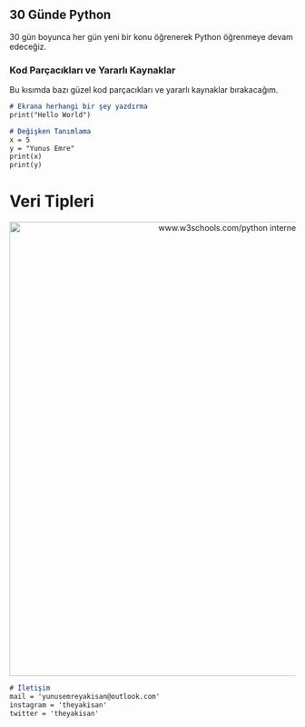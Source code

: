 ## 30 Günde Python
30 gün boyunca her gün yeni bir konu öğrenerek Python öğrenmeye devam edeceğiz.

### Kod Parçacıkları ve Yararlı Kaynaklar
Bu kısımda bazı güzel kod parçacıkları ve yararlı kaynaklar bırakacağım.

```markdown
# Ekrana herhangi bir şey yazdırma
print("Hello World")
```

```markdown
# Değişken Tanımlama
x = 5
y = "Yunus Emre"
print(x)
print(y)
```
# Veri Tipleri
<p align="center">
  <img width="900" height="800" src="https://i.hizliresim.com/6m1vnp0.png" alt="www.w3schools.com/python internet adresinden alınmıştır.">
</p>

```markdown
# İletişim 
mail = 'yunusemreyakisan@outlook.com'
instagram = 'theyakisan'
twitter = 'theyakisan'
```



